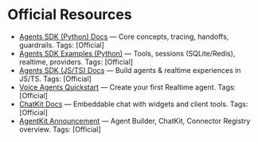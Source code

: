 # Official Resources

- [Agents SDK (Python) Docs](https://openai.github.io/openai-agents-python/) — Core concepts, tracing, handoffs, guardrails. Tags: [Official]
- [Agents SDK Examples (Python)](https://openai.github.io/openai-agents-python/examples/) — Tools, sessions (SQLite/Redis), realtime, providers. Tags: [Official]
- [Agents SDK (JS/TS) Docs](https://openai.github.io/openai-agents-js/) — Build agents & realtime experiences in JS/TS. Tags: [Official]
- [Voice Agents Quickstart](https://openai.github.io/openai-agents-js/guides/voice-agents/quickstart/) — Create your first Realtime agent. Tags: [Official]
- [ChatKit Docs](https://openai.github.io/chatkit-js/) — Embeddable chat with widgets and client tools. Tags: [Official]
- [AgentKit Announcement](https://openai.com/index/introducing-agentkit/) — Agent Builder, ChatKit, Connector Registry overview. Tags: [Official]
